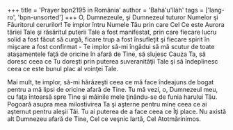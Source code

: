 +++
title = 'Prayer bpn2195 in România'
author = 'Bahá'u'lláh'
tags = ['lang-ro', 'bpn-unsorted']
+++
O, Dumnezeule, şi Dumnezeul tuturor
Numelor şi Făuritorul cerurilor! Te implor întru Numele Tău prin care Cel Ce este Aurora tăriei Tale şi răsăritul puterii Tale a fost manifestat, prin care fiecare lucru solid a fost făcut să curgă, ficare trup a fost însufleţit şi fiecare spirit în mişcare a fost confirmat - Te implor să-mi îngădui să mă scutur de toate ataşamentele faţă de oricine în afară de Tine, să slujesc Cauza Ta, să doresc ceea ce Tu doreşti prin puterea suveranităţii Tale şi să îndeplinesc ceea ce este bunul plac al voinţei Tale.

Mai mult, te implor, să-mi hărăzeşti ceea ce mă face îndeajuns de bogat pentru a mă lipsi de oricine afară de Tine. Tu mă vezi, o, Dumnezeul meu, cu faţa întoarsă spre Tine şi mâinile mele ţinându-se de funia harului Tău. Pogoară asupra mea milostivirea Ta şi aşterne pentru mine ceea ce ai aşternut pentru aleşii Tăi. Tu ai puterea de a face ceea ce Îţi place. Nu axistă alt Dumnezeu afară de Tine, Cel ce veşnic Iartă, Cel Atotmărinimos.
